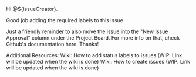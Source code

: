 

Hi @${issueCreator}.

Good job adding the required labels to this issue.

Just a friendly reminder to also move the issue into the "New Issue Approval" column under the Project Board. For more info on that, check Github's documentation here. Thanks!

Additional Resources: Wiki: How to add status labels to issues (WIP. Link will be updated when the wiki is done) Wiki: How to create issues (WIP. Link will be updated when the wiki is done)
